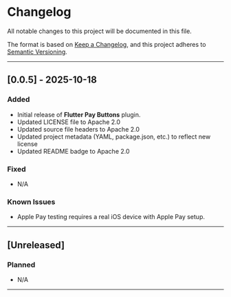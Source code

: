 # Changelog
All notable changes to this project will be documented in this file.

The format is based on [Keep a Changelog](https://keepachangelog.com/en/1.0.0/),
and this project adheres to [Semantic Versioning](https://semver.org/spec/v2.0.0.html).

---

## [0.0.5] - 2025-10-18
### Added
- Initial release of **Flutter Pay Buttons** plugin.
- Updated LICENSE file to Apache 2.0
- Updated source file headers to Apache 2.0
- Updated project metadata (YAML, package.json, etc.) to reflect new license
- Updated README badge to Apache 2.0

### Fixed
- N/A

### Known Issues
- Apple Pay testing requires a real iOS device with Apple Pay setup.

---

## [Unreleased]
### Planned
- N/A

---

